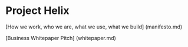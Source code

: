 # Project Helix

[How we work, who we are, what we use, what we build]
(manifesto.md)

[Business Whitepaper Pitch]
(whitepaper.md)
